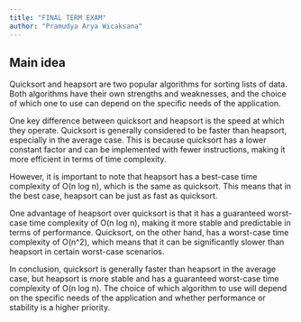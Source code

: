 ```yaml
---
title: "FINAL TERM EXAM"
author: "Pramudya Arya Wicaksana"
---
```



## Main idea


Quicksort and heapsort are two popular algorithms for sorting lists of data. Both algorithms have their own strengths and weaknesses, and the choice of which one to use can depend on the specific needs of the application.

One key difference between quicksort and heapsort is the speed at which they operate. Quicksort is generally considered to be faster than heapsort, especially in the average case. This is because quicksort has a lower constant factor and can be implemented with fewer instructions, making it more efficient in terms of time complexity.

However, it is important to note that heapsort has a best-case time complexity of O(n log n), which is the same as quicksort. This means that in the best case, heapsort can be just as fast as quicksort.

One advantage of heapsort over quicksort is that it has a guaranteed worst-case time complexity of O(n log n), making it more stable and predictable in terms of performance. Quicksort, on the other hand, has a worst-case time complexity of O(n^2), which means that it can be significantly slower than heapsort in certain worst-case scenarios.

In conclusion, quicksort is generally faster than heapsort in the average case, but heapsort is more stable and has a guaranteed worst-case time complexity of O(n log n). The choice of which algorithm to use will depend on the specific needs of the application and whether performance or stability is a higher priority.
